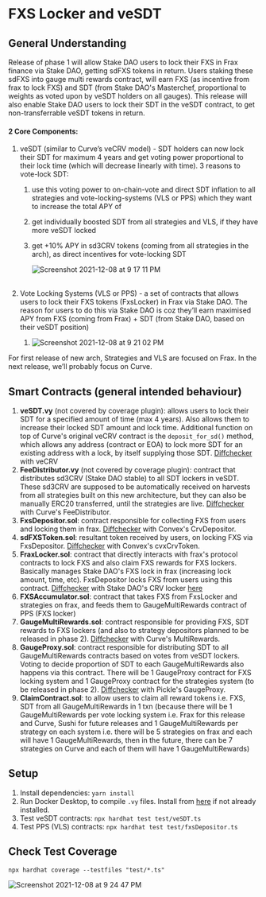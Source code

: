 # FXS Locker and veSDT

## General Understanding

Release of phase 1 will allow Stake DAO users to lock their FXS in Frax finance via Stake DAO, getting sdFXS tokens in return. Users staking these sdFXS into gauge multi rewards contract, will earn FXS (as incentive from frax to lock FXS) and SDT (from Stake DAO's Masterchef, proportional to weights as voted upon by veSDT holders on all gauges). This release will also enable Stake DAO users to lock their SDT in the veSDT contract, to get non-transferrable veSDT tokens in return.

#### 2 Core Components:

1. veSDT (similar to Curve’s veCRV model) - SDT holders can now lock their SDT for maximum 4 years and get voting power proportional to their lock time (which will decrease linearly with time). 3 reasons to vote-lock SDT:

   1. use this voting power to on-chain-vote and direct SDT inflation to all strategies and vote-locking-systems (VLS or PPS) which they want to increase the total APY of
   2. get individually boosted SDT from all strategies and VLS, if they have more veSDT locked
   3. get +10% APY in sd3CRV tokens (coming from all strategies in the arch), as direct incentives for vote-locking SDT
   
      ![Screenshot 2021-12-08 at 9 17 11 PM](https://user-images.githubusercontent.com/22425782/145238612-22e9374d-baf0-4c07-8543-b1aab536ffb8.png)
      </br></br>

2. Vote Locking Systems (VLS or PPS) - a set of contracts that allows users to lock their FXS tokens (FxsLocker) in Frax via Stake DAO. The reason for users to do this via Stake DAO is coz they’ll earn maximised APY from FXS (coming from Frax) + SDT (from Stake DAO, based on their veSDT position)
   1. ![Screenshot 2021-12-08 at 9 21 02 PM](https://user-images.githubusercontent.com/22425782/145239266-d4e52cfe-62d6-4626-a0a9-516e40e060b3.png)


For first release of new arch, Strategies and VLS are focused on Frax. In the next release, we’ll probably focus on Curve.

## Smart Contracts (general intended behaviour)
1. **veSDT.vy** (not covered by coverage plugin): allows users to lock their SDT for a specified amount of time (max 4 years). Also allows them to increase their locked SDT amount and lock time. Additional function on top of Curve's original veCRV contract is the `deposit_for_sd()` method, which allows any address (contract or EOA) to lock more SDT for an existing address with a lock, by itself supplying those SDT. [Diffchecker](https://www.diffchecker.com/KlfDdLCk) with veCRV
2. **FeeDistributor.vy** (not covered by coverage plugin): contract that distributes sd3CRV (Stake DAO stable) to all SDT lockers in veSDT. These sd3CRV are supposed to be automatically received on harvests from all strategies built on this new architecture, but they can also be manually ERC20 transferred, until the strategies are live. [Diffchecker](https://www.diffchecker.com/0lNYRgKh) with Curve's FeeDistributor.
2. **FxsDepositor.sol**: contract responsible for collecting FXS from users and locking them in frax. [Diffchecker](https://www.diffchecker.com/5Kr3DfGS) with Convex's CrvDepositor.
3. **sdFXSToken.sol**: resultant token received by users, on locking FXS via FxsDepositor. [Diffchecker](https://www.diffchecker.com/QFoCaRAo) with Convex's cvxCrvToken.
4. **FraxLocker.sol**: contract that directly interacts with frax's protocol contracts to lock FXS and also claim FXS rewards for FXS lockers. Basically manages Stake DAO's FXS lock in frax (increasing lock amount, time, etc). FxsDepositor locks FXS from users using this contract. [Diffchecker](https://www.diffchecker.com/lfcaYnlL) with Stake DAO's CRV locker [here](https://etherscan.io/address/0x52f541764E6e90eeBc5c21Ff570De0e2D63766B6#code)
5. **FXSAccumulator.sol**: contract that takes FXS from FxsLocker and strategies on frax, and feeds them to GaugeMultiRewards contract of PPS (FXS locker)
6. **GaugeMultiRewards.sol**: contract responsible for providing FXS, SDT rewards to FXS lockers (and also to strategy depositors planned to be released in phase 2). [Diffchecker](https://www.diffchecker.com/v63pVADq) with Curve's MultiRewards.
7. **GaugeProxy.sol**: contract responsible for distributing SDT to all GaugeMultiRewards contracts based on votes from veSDT lockers. Voting to decide proportion of SDT to each GaugeMultiRewards also happens via this contract. There will be 1 GaugeProxy contract for FXS locking system and 1 GaugeProxy contract for the strategies system (to be released in phase 2). [Diffchecker](https://diffnow.com/report/iuqjz) with Pickle's GaugeProxy.
9. **ClaimContract.sol**: to allow users to claim all reward tokens i.e. FXS, SDT from all GaugeMultiRewards in 1 txn (because there will be 1 GaugeMultiRewards per vote locking system i.e. Frax for this release and Curve, Sushi for future releases and 1 GaugeMultiRewards per strategy on each system i.e. there will be 5 strategies on frax and each will have 1 GaugeMultiRewards, then in the future, there can be 7 strategies on Curve and each of them will have 1 GaugeMultiRewards)

## Setup

1. Install dependencies: `yarn install`
2. Run Docker Desktop, to compile `.vy` files. Install from [here](https://www.docker.com/products/docker-desktop) if not already installed.
2. Test veSDT contracts: `npx hardhat test test/veSDT.ts`
3. Test PPS (VLS) contracts: `npx hardhat test test/fxsDepositor.ts`

## Check Test Coverage

`npx hardhat coverage --testfiles "test/*.ts"`

![Screenshot 2021-12-08 at 9 24 47 PM](https://user-images.githubusercontent.com/2848253/147950748-619d5d8e-e6ee-48b8-ab77-5b886011043a.png)
